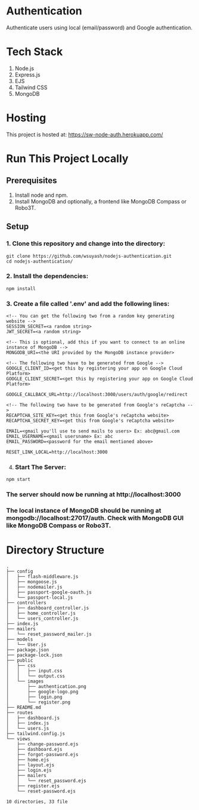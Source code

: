 # Authentication
Authenticate users using local (email/password) and Google authentication.

# Tech Stack
1. Node.js
2. Express.js
3. EJS
4. Tailwind CSS
5. MongoDB

# Hosting
This project is hosted at: https://sw-node-auth.herokuapp.com/

# Run This Project Locally
## Prerequisites
1. Install node and npm.
2. Install MongoDB and optionally, a frontend like MongoDB Compass or Robo3T.

## Setup
### 1. Clone this repository and change into the directory:
```
git clone https://github.com/wsuyash/nodejs-authentication.git
cd nodejs-authentication/
```
### 2. Install the dependencies:
```
npm install
```
### 3. Create a file called '.env' and add the following lines:
```
<!-- You can get the following two from a random key generating website -->
SESSION_SECRET=<a random string>
JWT_SECRET=<a random string>

<!-- This is optional, add this if you want to connect to an online instance of MongoDB -->
MONGODB_URI=<the URI provided by the MongoDB instance provider>

<!-- The following two have to be generated from Google -->
GOOGLE_CLIENT_ID=<get this by registering your app on Google Cloud Platform>
GOOGLE_CLIENT_SECRET=<get this by registering your app on Google Cloud Platform>

GOOGLE_CALLBACK_URL=http://localhost:3000/users/auth/google/redirect

<!-- The following two have to be generated from Google's reCaptcha -->
RECAPTCHA_SITE_KEY=<get this from Google's reCaptcha website>
RECAPTCHA_SECRET_KEY=<get this from Google's reCaptcha website>

EMAIL=<gmail you'll use to send mails to users> Ex: abc@gmail.com
EMAIL_USERNAME=<gmail usersname> Ex: abc
EMAIL_PASSWORD=<password for the email mentioned above>

RESET_LINK_LOCAL=http://localhost:3000
```
4. ### Start The Server:
```
npm start
```

### The server should now be running at http://localhost:3000

### The local instance of MongoDB should be running at mongodb://localhost:27017/auth. Check with MongoDB GUI like MongoDB Compass or Robo3T.

# Directory Structure
```
.
├── config
│   ├── flash-middleware.js
│   ├── mongoose.js
│   ├── nodemailer.js
│   ├── passport-google-oauth.js
│   └── passport-local.js
├── controllers
│   ├── dashboard_controller.js
│   ├── home_controller.js
│   └── users_controller.js
├── index.js
├── mailers
│   └── reset_password_mailer.js
├── models
│   └── User.js
├── package.json
├── package-lock.json
├── public
│   ├── css
│   │   ├── input.css
│   │   └── output.css
│   └── images
│       ├── authentication.png
│       ├── google-logo.png
│       ├── login.png
│       └── register.png
├── README.md
├── routes
│   ├── dashboard.js
│   ├── index.js
│   └── users.js
├── tailwind.config.js
└── views
    ├── change-password.ejs
    ├── dashboard.ejs
    ├── forgot-password.ejs
    ├── home.ejs
    ├── layout.ejs
    ├── login.ejs
    ├── mailers
    │   └── reset_password.ejs
    ├── register.ejs
    └── reset-password.ejs

10 directories, 33 file
```